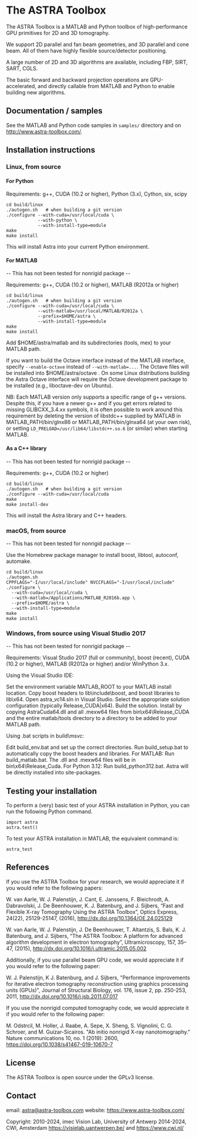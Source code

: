 # The ASTRA Toolbox

The ASTRA Toolbox is a MATLAB and Python toolbox of high-performance GPU primitives for 2D and 3D tomography.

We support 2D parallel and fan beam geometries, and 3D parallel and cone beam.  All of them have highly flexible source/detector positioning.

A large number of 2D and 3D algorithms are available, including FBP, SIRT, SART, CGLS.

The basic forward and backward projection operations are GPU-accelerated, and directly callable from MATLAB and Python to enable building new algorithms.



## Documentation / samples

See the MATLAB and Python code samples in `samples/` directory and on http://www.astra-toolbox.com/.


## Installation instructions

### Linux, from source

#### For Python

Requirements: g++, CUDA (10.2 or higher), Python (3.x), Cython, six, scipy

```
cd build/linux
./autogen.sh   # when building a git version
./configure --with-cuda=/usr/local/cuda \
            --with-python \
            --with-install-type=module
make
make install
```

This will install Astra into your current Python environment.

#### For MATLAB

-- This has not been tested for nonrigid package -- 

Requirements: g++, CUDA (10.2 or higher), MATLAB (R2012a or higher)

```
cd build/linux
./autogen.sh   # when building a git version
./configure --with-cuda=/usr/local/cuda \
            --with-matlab=/usr/local/MATLAB/R2012a \
            --prefix=$HOME/astra \
            --with-install-type=module
make
make install
```
Add $HOME/astra/matlab and its subdirectories (tools, mex) to your MATLAB path.

If you want to build the Octave interface instead of the MATLAB interface,
specify `--enable-octave` instead of `--with-matlab=...`. The Octave files
will be installed into $HOME/astra/octave . On some Linux distributions
building the Astra Octave interface will require the Octave development package
to be installed (e.g., liboctave-dev on Ubuntu).


NB: Each MATLAB version only supports a specific range of g++ versions.
Despite this, if you have a newer g++ and if you get errors related to missing
GLIBCXX_3.4.xx symbols, it is often possible to work around this requirement
by deleting the version of libstdc++ supplied by MATLAB in
MATLAB_PATH/bin/glnx86 or MATLAB_PATH/bin/glnxa64 (at your own risk),
or setting `LD_PRELOAD=/usr/lib64/libstdc++.so.6` (or similar) when starting
MATLAB.

#### As a C++ library

-- This has not been tested for nonrigid package -- 

Requirements: g++, CUDA (10.2 or higher)

```
cd build/linux
./autogen.sh   # when building a git version
./configure --with-cuda=/usr/local/cuda
make
make install-dev
```

This will install the Astra library and C++ headers.


### macOS, from source

-- This has not been tested for nonrigid package -- 

Use the Homebrew package manager to install boost, libtool, autoconf, automake.

```
cd build/linux
./autogen.sh
CPPFLAGS="-I/usr/local/include" NVCCFLAGS="-I/usr/local/include" ./configure \
  --with-cuda=/usr/local/cuda \
  --with-matlab=/Applications/MATLAB_R2016b.app \
  --prefix=$HOME/astra \
  --with-install-type=module
make
make install
```

### Windows, from source using Visual Studio 2017

-- This has not been tested for nonrigid package -- 

Requirements: Visual Studio 2017 (full or community), boost (recent),
              CUDA (10.2 or higher), MATLAB (R2012a or higher)
              and/or WinPython 3.x.

Using the Visual Studio IDE:

Set the environment variable MATLAB_ROOT to your MATLAB install location.
Copy boost headers to lib\include\boost, and boost libraries to lib\x64.
Open astra_vc14.sln in Visual Studio.
Select the appropriate solution configuration (typically Release_CUDA|x64).
Build the solution.
Install by copying AstraCuda64.dll and all .mexw64 files from
  bin\x64\Release_CUDA and the entire matlab/tools directory to a directory
  to be added to your MATLAB path.


Using .bat scripts in build\msvc:

Edit build_env.bat and set up the correct directories.
Run build_setup.bat to automatically copy the boost headers and libraries.
For MATLAB: Run build_matlab.bat. The .dll and .mexw64 files will be in bin\x64\Release_Cuda.
For Python 3.12: Run build_python312.bat. Astra will be directly installed into site-packages.

## Testing your installation

To perform a (very) basic test of your ASTRA installation in Python, you can
run the following Python command.

```
import astra
astra.test()
```

To test your ASTRA installation in MATLAB, the equivalent command is:

```
astra_test
```

## References

If you use the ASTRA Toolbox for your research, we would appreciate it if you would refer to the following papers:

W. van Aarle, W. J. Palenstijn, J. Cant, E. Janssens, F. Bleichrodt, A. Dabravolski, J. De Beenhouwer, K. J. Batenburg, and J. Sijbers, “Fast and Flexible X-ray Tomography Using the ASTRA Toolbox”, Optics Express, 24(22), 25129-25147, (2016), http://dx.doi.org/10.1364/OE.24.025129

W. van Aarle, W. J. Palenstijn, J. De Beenhouwer, T. Altantzis, S. Bals, K. J. Batenburg, and J. Sijbers, “The ASTRA Toolbox: A platform for advanced algorithm development in electron tomography”, Ultramicroscopy, 157, 35–47, (2015), http://dx.doi.org/10.1016/j.ultramic.2015.05.002


Additionally, if you use parallel beam GPU code, we would appreciate it if you would refer to the following paper:

W. J. Palenstijn, K J. Batenburg, and J. Sijbers, "Performance improvements for iterative electron tomography reconstruction using graphics processing units (GPUs)", Journal of Structural Biology, vol. 176, issue 2, pp. 250-253, 2011, http://dx.doi.org/10.1016/j.jsb.2011.07.017

If you use the nonrigid computed tomography code, we would appreciate it if you would refer to the following paper:

M. Odstrcil, M. Holler, J. Raabe, A. Sepe, X. Sheng, S. Vignolini, C. G. Schroer, and M. Guizar-Sicairos. "Ab initio nonrigid X-ray nanotomography." Nature communications 10, no. 1 (2019): 2600, https://doi.org/10.1038/s41467-019-10670-7

## License

The ASTRA Toolbox is open source under the GPLv3 license.

## Contact

email: astra@astra-toolbox.com
website: https://www.astra-toolbox.com/

Copyright: 2010-2024, imec Vision Lab, University of Antwerp
           2014-2024, CWI, Amsterdam
           https://visielab.uantwerpen.be/ and https://www.cwi.nl/
